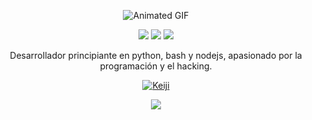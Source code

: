 <p align="center">
<img src="https://25.media.tumblr.com/c30929e8a4916248dc53de2161a6982d/tumblr_milivoicNa1qmrimro1_500.gif" alt="Animated GIF">
</p>

<p align="center">
<img src="https://img.shields.io/badge/Python-3.9-blue?logo=python&logoColor=white">
<img src="https://img.shields.io/badge/Bash-5.0-green?logo=gnu-bash&logoColor=white">
<img src="https://img.shields.io/badge/Nodejs-14.17-orange?logo=nodedotjs&logoColor=white">
</p>

<p align="center">
Desarrollador principiante en python, bash y nodejs, apasionado por la programación y el hacking.
</p>

<p align="center">
<a href="https://github.com/noob-hackers"><img title="Keiji" src="https://github-readme-stats.vercel.app/api/top-langs/?username=Keiji821&layout=compact"></a>
</p>

<p align="center">
<a href="https://discord.com/users/983476283491110932">
<img src="https://img.shields.io/badge/Discord-Keiji-%235865F2.svg?logo=discord&logoColor=white&label=Mi%20discord&message=Hola%21%20Soy%20Keiji%21">
</a>
</p>